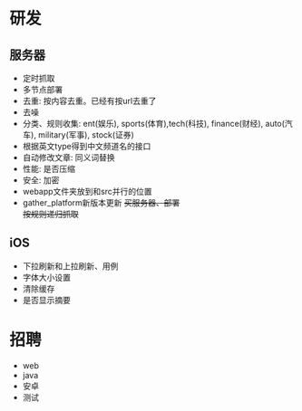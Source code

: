 # 研发 

## 服务器 
* 定时抓取
* 多节点部署
* 去重: 按内容去重。已经有按url去重了
* 去噪
* 分类、规则收集: ent(娱乐), sports(体育),tech(科技), finance(财经), auto(汽车), military(军事), stock(证券)
* 根据英文type得到中文频道名的接口
* 自动修改文章: 同义词替换
* 性能: 是否压缩
* 安全: 加密  
* webapp文件夹放到和src并行的位置  
* gather_platform新版本更新
~~买服务器、部署~~  
~~按规则递归抓取~~

## iOS
* 下拉刷新和上拉刷新、用例
* 字体大小设置
* 清除缓存
* 是否显示摘要

# 招聘
* web
* java
* 安卓
* 测试